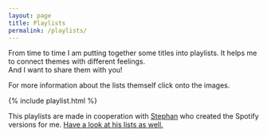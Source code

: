 ```yaml
---
layout: page
title: Playlists
permalink: /playlists/
---
```


From time to time I am putting together some titles into playlists. It helps me to connect themes with different feelings.  
And I want to share them with you!

For more information about the lists themself click onto the images. 


{% include playlist.html %}


This playlists are made in cooperation with <a href="https://teabot.de" target="_blank">Stephan</a> who created the Spotify versions for me. <a href="https://music.teabot.de" target="_blank">Have a look at his lists as well.</a>
